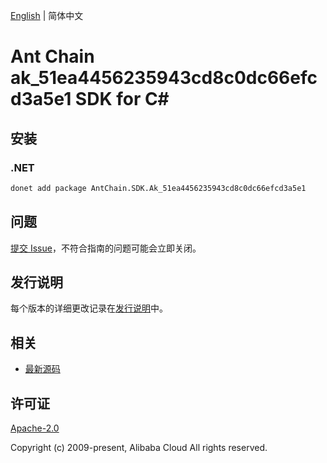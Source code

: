 [English](README.md) | 简体中文

# Ant Chain ak_51ea4456235943cd8c0dc66efcd3a5e1 SDK for C#

## 安装

### .NET

```bash
donet add package AntChain.SDK.Ak_51ea4456235943cd8c0dc66efcd3a5e1
```

## 问题

[提交 Issue](https://github.com/alipay/antchain-openapi-prod-sdk/issues/new)，不符合指南的问题可能会立即关闭。

## 发行说明

每个版本的详细更改记录在[发行说明](./ChangeLog.txt)中。

## 相关

* [最新源码](https://github.com/antchain-openapi-prod-sdk)

## 许可证

[Apache-2.0](http://www.apache.org/licenses/LICENSE-2.0)

Copyright (c) 2009-present, Alibaba Cloud All rights reserved.
